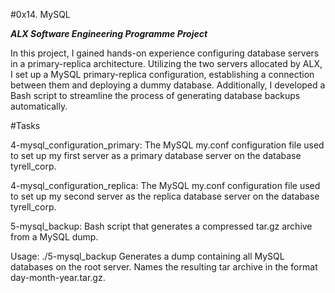 #0x14. MySQL

***ALX Software Engineering Programme Project***

In this project, I gained hands-on experience configuring database servers in a primary-replica architecture. Utilizing the two servers allocated by ALX, I set up a MySQL primary-replica configuration, establishing a connection between them and deploying a dummy database. Additionally, I developed a Bash script to streamline the process of generating database backups automatically.

#Tasks

4-mysql_configuration_primary: The MySQL my.conf configuration file used to set up my first server as a primary database server on the database tyrell_corp.

4-mysql_configuration_replica: The MySQL my.conf configuration file used to set up my second server as the replica database server on the database tyrell_corp.

5-mysql_backup: Bash script that generates a compressed tar.gz archive from a MySQL dump.

Usage: ./5-mysql_backup <MySQL root password>
Generates a dump containing all MySQL databases on the root server.
Names the resulting tar archive in the format day-month-year.tar.gz.
